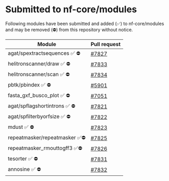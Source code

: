# Submitted to nf-core/modules

Following modules have been submitted and added (✅︎) to nf-core/modules and may be removed (⛔) from this repository without notice.

| Module                          | Pull request                                          |
| ------------------------------- | ----------------------------------------------------- |
| agat/spextractsequences ✅︎ ⛔  | [#7827](https://github.com/nf-core/modules/pull/7827) |
| helitronscanner/draw ✅︎ ⛔     | [#7833](https://github.com/nf-core/modules/pull/7833) |
| helitronscanner/scan ✅︎ ⛔     | [#7834](https://github.com/nf-core/modules/pull/7834) |
| pbtk/pbindex ✅︎ ⛔             | [#5901](https://github.com/nf-core/modules/pull/5901) |
| fasta_gxf_busco_plot ✅︎ ⛔     | [#7051](https://github.com/nf-core/modules/pull/7051) |
| agat/spflagshortintrons ✅︎ ⛔  | [#7821](https://github.com/nf-core/modules/pull/7821) |
| agat/spfilterbyorfsize ✅︎ ⛔   | [#7822](https://github.com/nf-core/modules/pull/7822) |
| mdust ✅︎ ⛔                    | [#7823](https://github.com/nf-core/modules/pull/7823) |
| repeatmasker/repeatmasker ✅︎⛔ | [#7825](https://github.com/nf-core/modules/pull/7825) |
| repeatmasker_rmouttogff3 ✅︎⛔  | [#7826](https://github.com/nf-core/modules/pull/7826) |
| tesorter ✅︎ ⛔                 | [#7831](https://github.com/nf-core/modules/pull/7831) |
| annosine ✅︎ ⛔                 | [#7832](https://github.com/nf-core/modules/pull/7832) |
